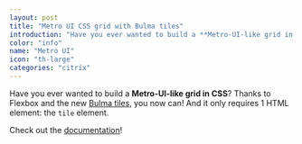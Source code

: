 ```yaml
---
layout: post
title: "Metro UI CSS grid with Bulma tiles"
introduction: "Have you ever wanted to build a **Metro-UI-like grid in CSS**?<br>Thanks to Flexbox and the new [Bulma tiles](https://bulma.io/documentation/layout/tiles/), you now can! And it only requires 1 HTML element: the `tile` element."
color: "info"
name: "Metro UI"
icon: "th-large"
categories: "citrix"
---
```


Have you ever wanted to build a **Metro-UI-like grid in CSS**?
Thanks to Flexbox and the new [Bulma tiles](https://bulma.io/documentation/layout/tiles/), you now can! And it only requires 1 HTML element: the `tile` element.


Check out the [documentation](https://bulma.io/documentation/layout/tiles/)!
